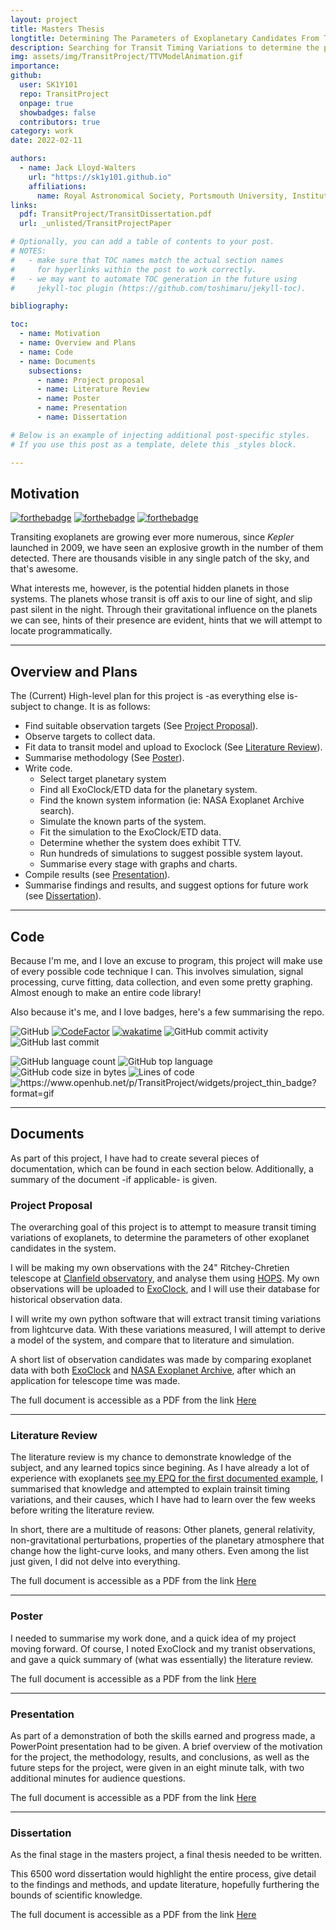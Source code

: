 ```yaml
---
layout: project
title: Masters Thesis
longtitle: Determining The Parameters of Exoplanetary Candidates From Transit Timing Variations
description: Searching for Transit Timing Variations to determine the parameters of additional exoplanets in a system.
img: assets/img/TransitProject/TTVModelAnimation.gif
importance:
github:
  user: SK1Y101
  repo: TransitProject
  onpage: true
  showbadges: false
  contributors: true
category: work
date: 2022-02-11

authors:
  - name: Jack Lloyd-Walters
    url: "https://sk1y101.github.io"
    affiliations:
      name: Royal Astronomical Society, Portsmouth University, Institute of Physics
links:
  pdf: TransitProject/TransitDissertation.pdf
  url: _unlisted/TransitProjectPaper

# Optionally, you can add a table of contents to your post.
# NOTES:
#   - make sure that TOC names match the actual section names
#     for hyperlinks within the post to work correctly.
#   - we may want to automate TOC generation in the future using
#     jekyll-toc plugin (https://github.com/toshimaru/jekyll-toc).

bibliography:

toc:
  - name: Motivation
  - name: Overview and Plans
  - name: Code
  - name: Documents
    subsections:
      - name: Project proposal
      - name: Literature Review
      - name: Poster
      - name: Presentation
      - name: Dissertation

# Below is an example of injecting additional post-specific styles.
# If you use this post as a template, delete this _styles block.

---
```


## Motivation

[![forthebadge](https://forthebadge.com/images/badges/built-with-science.svg)](https://forthebadge.com)
[![forthebadge](https://forthebadge.com/images/badges/made-with-python.svg)](https://forthebadge.com)
[![forthebadge](https://forthebadge.com/images/badges/powered-by-coffee.svg)](https://forthebadge.com)

Transiting exoplanets are growing ever more numerous, since *Kepler* launched in 2009, we have seen an explosive growth in the number of them detected. There are thousands visible in any single patch of the sky, and that's awesome.

What interests me, however, is the potential hidden planets in those systems. The planets whose transit is off axis to our line of sight, and slip past silent in the night. Through their gravitational influence on the planets we can see, hints of their presence are evident, hints that we will attempt to locate programmatically.

***

## Overview and Plans

The (Current) High-level plan for this project is -as everything else is- subject to change. It is as follows:

- Find suitable observation targets (See [Project Proposal](#project-proposal)).
- Observe targets to collect data.
- Fit data to transit model and upload to Exoclock (See [Literature Review](#literature-review)).
- Summarise methodology (See [Poster](#poster)).
- Write code.
  - Select target planetary system
  - Find all ExoClock/ETD data for the planetary system.
  - Find the known system information (ie: NASA Exoplanet Archive search).
  - Simulate the known parts of the system.
  - Fit the simulation to the ExoClock/ETD data.
  - Determine whether the system does exhibit TTV.
  - Run hundreds of simulations to suggest possible system layout.
  - Summarise every stage with graphs and charts.
- Compile results (see [Presentation](#presentation)).
- Summarise findings and results, and suggest options for future work (see [Dissertation](#dissertation)).

***

## Code

Because I'm me, and I love an excuse to program, this project will make use of every possible code technique I can. This involves simulation, signal processing, curve fitting, data collection, and even some pretty graphing. Almost enough to make an entire code library!

Also because it's me, and I love badges, here's a few summarising the repo.

![GitHub](https://img.shields.io/github/license/SK1Y101/TransitProject)
[![CodeFactor](https://www.codefactor.io/repository/github/SK1Y101/TransitProject/badge)](https://www.codefactor.io/repository/github/SK1Y101/TransitProject)
[![wakatime](https://wakatime.com/badge/github/SK1Y101/TransitProject.svg)](https://wakatime.com/badge/github/SK1Y101/TransitProject)
![GitHub commit activity](https://img.shields.io/github/commit-activity/w/SK1Y101/TransitProject)
![GitHub last commit](https://img.shields.io/github/last-commit/SK1Y101/TransitProject)

![GitHub language count](https://img.shields.io/github/languages/count/SK1Y101/TransitProject)
![GitHub top language](https://img.shields.io/github/languages/top/SK1Y101/TransitProject)
![GitHub code size in bytes](https://img.shields.io/github/languages/code-size/SK1Y101/TransitProject)
![Lines of code](https://img.shields.io/tokei/lines/github.com/SK1Y101/TransitProject)
<img src="https://www.openhub.net/p/TransitProject/widgets/project_thin_badge?format=gif" alt="https://www.openhub.net/p/TransitProject/widgets/project_thin_badge?format=gif" style="border-radius: 0.25rem;">

***

## Documents

As part of this project, I have had to create several pieces of documentation, which can be found in each section below. Additionally, a summary of the document -if applicable- is given.

### Project Proposal

The overarching goal of this project is to attempt to measure transit timing variations of exoplanets, to determine the parameters of other exoplanet candidates in the system.

I will be making my own observations with the 24" Ritchey-Chretien telescope at [Clanfield observatory](https://hantsastro.org.uk/), and analyse them using [HOPS](https://www.exoworldsspies.com/en/software/). My own observations will be uploaded to [ExoClock](https://www.exoclock.space/), and I will use their database for historical observation data.

I will write my own python software that will extract transit timing variations from lightcurve data. With these variations measured, I will attempt to derive a model of the system, and compare that to literature and simulation.

A short list of observation candidates was made by comparing exoplanet data with both [ExoClock](https://www.exoclock.space/) and [NASA Exoplanet Archive](https://exoplanetarchive.ipac.caltech.edu/), after which an application for telescope time was made.

The full document is accessible as a PDF from the link [Here](../../assets/pdf/TransitProject/Proposal.pdf)

---

### Literature Review

The literature review is my chance to demonstrate knowledge of the subject, and any learned topics since begining. As I have already a lot of experience with exoplanets [see my EPQ for the first documented example](../../assets/pdf/EPQ.pdf), I summarised that knowledge and attempted to explain trainsit timing variations, and their causes, which I have had to learn over the few weeks before writing the literature review.

In short, there are a multitude of reasons: Other planets, general relativity, non-gravitational perturbations, properties of the planetary atmosphere that change how the light-curve looks, and many others. Even among the list just given, I did not delve into everything.

The full document is accessible as a PDF from the link [Here](../../assets/pdf/TransitProject/LiteratureReview.pdf)

---

### Poster

I needed to summarise my work done, and a quick idea of my project moving forward. Of course, I noted ExoClock and my tranist observations, and gave a quick summary of (what was essentially) the literature review.

The full document is accessible as a PDF from the link [Here](../../assets/pdf/TransitProject/Poster.pdf)

---

### Presentation

As part of a demonstration of both the skills earned and progress made, a PowerPoint presentation had to be given.
A brief overview of the motivation for the project, the methodology, results, and conclusions, as well as the future steps for the project, were given in an eight minute talk, with two additional minutes for audience questions.

The full document is accessible as a PDF from the link [Here](../../assets/pdf/TransitProject/TransitPresentation.pdf)

---

### Dissertation

As the final stage in the masters project, a final thesis needed to be written.

This 6500 word dissertation would highlight the entire process, give detail to the findings and methods, and update literature, hopefully furthering the bounds of scientific knowledge.

The full document is accessible as a PDF from the link [Here](../../assets/pdf/TransitProject/TransitDissertation.pdf)
